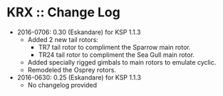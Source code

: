# KRX :: Change Log

* 2016-0706: 0.30 (Eskandare) for KSP 1.1.3
	+ Added 2 new tail rotors:
		- TR7 tail rotor to compliment the Sparrow main rotor.
		- TR24 tail rotor to compliment the Sea Gull main rotor.
	+ Added specially rigged gimbals to main rotors to emulate cyclic.
	+ Remodeled the Osprey rotors.
* 2016-0630: 0.25 (Eskandare) for KSP 1.1.3
	+ No changelog provided
